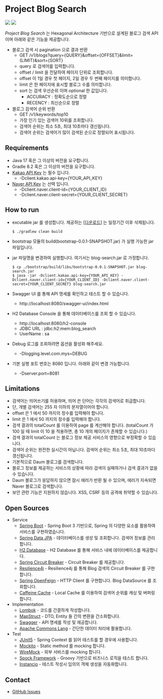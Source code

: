 # Project Blog Search

<a href="https://github.com/mystria/project-blog-search"><img src="https://img.shields.io/github/stars/mystria/project-blog-search.svg?style=social" /></a>
<a href="https://github.com/mystria/project-blog-search/pulse"><img src="https://img.shields.io/github/commit-activity/m/mystria/project-blog-search.svg?label=commits" /></a>

_Project Blog Search_ 는 Hexagonal Architecture 기반으로 설계된 블로그 검색 API 이며 아래와 같은 기능을 제공합니다.  

- 블로그 검색 시 pagination 으로 결과 반환
  - GET /v1/blogs?query={QUERY}&offset={OFFSET}&limit={LIMIT}&sort={SORT}
  - query 로 검색어를 입력합니다.
  - offset / limit 을 전달하여 페이지 단위로 조회합니다.
  - offset 이 1일 경우 첫 페이지, 2일 경우 두 번째 페이지를 의미합니다.
  - limit 은 한 페이지에 표시할 블로그 수를 의미합니다.
  - sort 는 검색 우선순위 이며 optional 한 값입니다.
    - ACCURACY : 정확도순으로 정렬
    - RECENCY : 최신순으로 정렬
- 블로그 검색어 순위 반환
  - GET /v1/keywords/top10 
  - 가장 인기 있는 검색어 10위를 조회합니다.
  - 검색어 순위는 최소 5초, 최대 10초마다 갱신됩니다.
  - 검색어 순위는 검색어가 많이 검색된 순으로 정렬되어 표시됩니다.

## Requirements

- Java 17 혹은 그 이상의 버전을 요구합니다.
- Gradle 8.2 혹은 그 이상의 버전을 요구합니다.
- [Kakao API Key](https://developers.kakao.com/) 는 필수 입니다.
  - -Dclient.kakao.api-key={YOUR_API_KEY}
- [Naver API Key](https://developers.naver.com/main/) 는 선택 입니다.
  - -Dclient.naver.client-id={YOUR_CLIENT_ID}
  - -Dclient.naver.client-secret={YOUR_CLIENT_SECRET}

## How to run

- excutable jar 를 생성합니다. 제공하는 [[다운로드](https://drive.google.com/file/d/16Vp-O5zJrlYCMw-1O0Rdhr-Das7jVCTk/view?usp=drive_link)] 는 일정기간 이후 삭제됩니다.

      $ ./gradlew clean build

- bootstrap 모듈의 build(bootstrap-0.0.1-SNAPSHOT.jar) 가 실행 가능한 jar 파일입니다.
- jar 파일명을 변경하여 실행합니다. 여기서는 blog-search.jar 로 가정합니다.

      $ cp ./bootstrap/build/libs/bootstrap-0.0.1-SNAPSHOT.jar blog-search.jar
      $ java -jar -Dclient.kakao.api-key={YOUR_API_KEY} -Dclient.naver.client-id={YOUR_CLIENT_ID} -Dclient.naver.client-secret={YOUR_CLIENT_SECRET} blog-search.jar

- Swagger UI 를 통해 API 명세를 확인하고 테스트 할 수 있습니다.
  - http://localhost:8080/swagger-ui/index.html
- H2 Database Console 을 통해 데이터베이스를 조회 할 수 있습니다.
  - http://localhost:8080/h2-console
  - JDBC URL : jdbc:h2:mem:blog_search
  - UserName : sa
- Debug 로그를 조회하려면 옵션을 활성화 해주세요.
  - -Dlogging.level.com.mys=DEBUG
- 기본 실행 포트 번호는 8080 입니다. 아래와 같이 변경 가능합니다.
  - -Dserver.port=8081

## Limitations

- 검색어는 띄어쓰기를 허용하며, 띄어 쓴 단어는 각각의 검색어로 취급합니다.
- 단, 개별 검색어는 255 자 이하의 문자열이어야 합니다.
- offset 은 1 에서 50 까지의 정수를 입력해야 합니다.
- limit 은 1 에서 50 까지의 정수를 입력해야 합니다.
- 검색 결과의 totalCount 를 이용하여 page 를 계산해야 합니다. (totalCount 가 100 일 때 limit 이 10 을 적용하면, 총 10 개의 페이지가 존재할 수 있습니다.)
- 검색 결과의 totalCount 는 블로그 정보 제공 서비스의 영향으로 부정확할 수 있습니다.
- 검색어 순위는 완전한 실시간이 아닙니다. 검색어 순위는 최소 5초, 최대 10초마다 갱신됩니다.
- 기본적으로 Daum 블로그를 검색합니다.
- 블로그 정보를 제공하는 서비스의 상황에 따라 검색이 실패하거나 검색 결과가 없을 수 있습니다.
- Daum 블로그가 응답하지 않으면 잠시 에러가 반환 될 수 있으며, 에러가 지속되면 Naver 블로그로 검색합니다.
- 보안 관련 기능은 지원하지 않습니다. XSS, CSRF 등의 공격에 취약할 수 있습니다.

## Open Sources

- Service
  - [Spring Boot](https://spring.io/projects/spring-boot) - Spring Boot 3 기반으로, Spring 의 다양한 요소를 활용하여 서비스를 구현하였습니다.
  - [Spring Data JPA](https://spring.io/projects/spring-data-jpa) - 데이터베이스를 생성 및 조회합니다. 검색어 정보를 관리합니다.
  - [H2 Database](https://www.h2database.com/html/main.html) - H2 Database 를 통해 서비스 내에 데이터베이스를 제공합니다.
  - [Spring Circuit Breaker](https://spring.io/projects/spring-cloud-circuitbreaker) - Circuit Breaker 를 제공합니다.
  - [Resilience4j](https://resilience4j.readme.io/) - Resilience4j 를 통해 Blog 검색의 Circuit Breaker 를 구현합니다.
  - [Spring OpenFeign](https://spring.io/projects/spring-cloud-openfeign) - HTTP Client 를 구현합니다. Blog DataSource 를 조회합니다.
  - [Caffeine Cache](https://github.com/ben-manes/caffeine) - Local Cache 를 이용하여 검색어 순위를 캐싱 및 버퍼링 합니다.
- Implementation
  - [Lombok](https://projectlombok.org/) - 코드를 간결하게 작성합니다.
  - [MapStruct](https://mapstruct.org/) - DTO, Entity 들 간의 변환을 간소화합니다.
  - [Swagger](https://swagger.io/) - API 명세를 작성 및 제공합니다.
  - [Apache Commons Lang](https://commons.apache.org/proper/commons-lang/) - 간단한 데이터 처리에 활용합니다.
- Test
  - [JUnit5](https://junit.org/junit5/) - Spring Context 를 읽어 테스트를 할 경우에 사용합니다.
  - [Mockito](https://site.mockito.org/) - Static method 를 mocking 합니다.
  - [WireMock](http://wiremock.org/) - 외부 서비스를 mocking 합니다.
  - [Spock Framework](https://spockframework.org/) - Groovy 기반으로 비즈니스 로직을 테스트 합니다.
  - [Instancio](https://www.instancio.org/) - 테스트 작성시 임의의 객체 생성을 자동화합니다.

## Contact

- [GitHub Issues](https://github.com/mystria/project-blog-search/issues)

